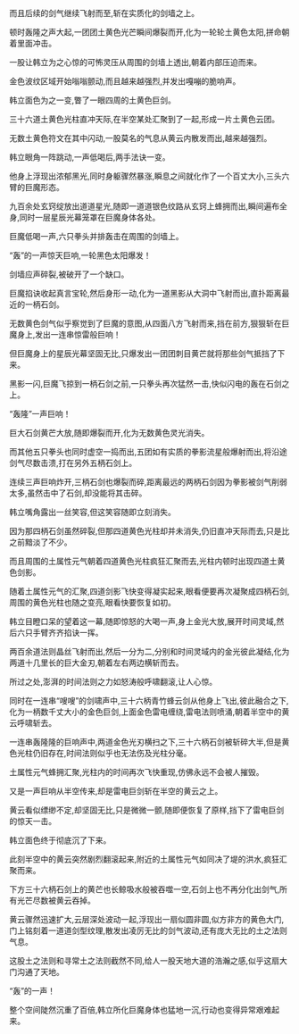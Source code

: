 
而且后续的剑气继续飞射而至,斩在实质化的剑墙之上。

顿时轰隆之声大起,一团团土黄色光芒瞬间爆裂而开,化为一轮轮土黄色太阳,拼命朝着里面冲击。

一股让韩立为之心惊的可怖灵压从周围的剑墙上透出,朝着内部压迫而来。

金色波纹区域开始嗡嗡颤动,而且越来越强烈,并发出嘎嘣的脆响声。

韩立面色为之一变,瞥了一眼四周的土黄色巨剑。

三十六道土黄色光柱直冲天际,在半空某处汇聚到了一起,形成一片土黄色云团。

无数土黄色符文在其中闪动,一股莫名的气息从黄云内散发而出,越来越强烈。

韩立眼角一阵跳动,一声低喝后,两手法诀一变。

他身上浮现出浓郁黑光,同时身躯骤然暴涨,瞬息之间就化作了一个百丈大小,三头六臂的巨魔形态。

九百余处玄窍绽放出道道星光,随即一道道银色纹路从玄窍上蜂拥而出,瞬间遍布全身,同时一层星辰光幕笼罩在巨魔身体各处。

巨魔低喝一声,六只拳头并排轰击在周围的剑墙上。

“轰”的一声惊天巨响,一轮黑色太阳爆发！

剑墙应声碎裂,被破开了一个缺口。

巨魔掐诀收起真言宝轮,然后身形一动,化为一道黑影从大洞中飞射而出,直扑距离最近的一柄石剑。

无数黄色剑气似乎察觉到了巨魔的意图,从四面八方飞射而来,挡在前方,狠狠斩在巨魔身上,发出一连串惊雷般巨响！

但巨魔身上的星辰光幕坚固无比,只爆发出一团团刺目黄芒就将那些剑气抵挡了下来。

黑影一闪,巨魔飞掠到一柄石剑之前,一只拳头再次猛然一击,快似闪电的轰在石剑之上。

“轰隆”一声巨响！

巨大石剑黄芒大放,随即爆裂而开,化为无数黄色灵光消失。

而其他五只拳头也同时虚空一捣而出,五团如有实质的拳影流星般爆射而出,将沿途剑气尽数击溃,打在另外五柄石剑上。

连续三声巨响炸开,三柄石剑也爆裂而碎,距离最远的两柄石剑因为拳影被剑气削弱太多,虽然击中了石剑,却没能将其击碎。

韩立嘴角露出一丝笑容,但这笑容随即立刻消失。

因为那四柄石剑虽然碎裂,但那四道黄色光柱却并未消失,仍旧直冲天际而去,只是比之前黯淡了不少。

而且周围的土属性元气朝着四道黄色光柱疯狂汇聚而去,光柱内顿时出现四道土黄色剑影。

随着土属性元气的汇聚,四道剑影飞快变得凝实起来,眼看便要再次凝聚成四柄石剑,周围的黄色光柱也随之变亮,眼看快要恢复如初。

韩立目瞪口呆的望着这一幕,随即惊怒的大喝一声,身上金光大放,展开时间灵域,然后六只手臂齐齐掐诀一挥。

两百余道法则晶丝飞射而出,然后一分为二,分别和时间灵域内的金光彼此凝结,化为两道十几里长的巨大金刃,朝着左右两边横斩而去。

所过之处,澎湃的时间法则之力如怒涛般呼啸翻滚,让人心惊。

同时在一连串“嗖嗖”的剑啸声中,三十六柄青竹蜂云剑从他身上飞出,彼此融合之下,化为一柄数千丈大小的金色巨剑,上面金色雷电缠绕,雷电法则喷涌,朝着半空中的黄云呼啸斩去。

一连串轰隆隆的巨响声中,两道金色光刃横扫之下,三十六柄石剑被斩碎大半,但是黄色光柱仍旧存在,时间法则似乎也无法伤及光柱分毫。

土属性元气蜂拥汇聚,光柱内的时间再次飞快重现,仿佛永远不会被人摧毁。

又是一声巨响从半空传来,却是雷电巨剑斩在半空的黄云之上。

黄云看似缥缈不定,却坚固无比,只是微微一颤,随即便恢复了原样,挡下了雷电巨剑的惊天一击。

韩立面色终于彻底沉了下来。

此刻半空中的黄云突然剧烈翻滚起来,附近的土属性元气如同决了堤的洪水,疯狂汇聚而来。

下方三十六柄石剑上的黄芒也长鲸吸水般被吞噬一空,石剑上也不再分化出剑气,所有光芒尽数被黄云吞掉。

黄云骤然迅速扩大,云层深处波动一起,浮现出一扇似圆非圆,似方非方的黄色大门,门上铭刻着一道道剑型纹理,散发出凌厉无比的剑气波动,还有庞大无比的土之法则气息。

这股土之法则和寻常土之法则截然不同,给人一股天地大道的浩瀚之感,似乎这扇大门沟通了天地。

“轰”的一声！

整个空间陡然沉重了百倍,韩立所化巨魔身体也猛地一沉,行动也变得异常艰难起来。